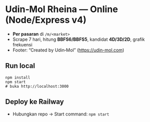 # Udin‑Mol Rheina — Online (Node/Express v4)
- **Per pasaran** di `/m/<market>`
- Scrape 7 hari, hitung **BBFS6/BBFS5**, kandidat **4D/3D/2D**, grafik frekuensi
- Footer: “Created by Udin‑Mol” (https://udin-mol.com)
## Run local
```
npm install
npm start
# buka http://localhost:3000
```
## Deploy ke Railway
- Hubungkan repo → Start command: `npm start`
